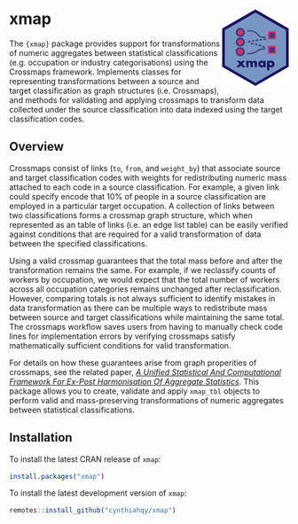 
<!-- README.md is generated from README.Rmd. Please edit that file -->

# xmap <a href="https://cynthiahqy.github.io/xmap/"><img src="man/figures/logo.png" align="right" height="138" alt="xmap website" /></a>

The `{xmap}` package provides support for transformations of numeric
aggregates between statistical classifications (e.g. occupation or
industry categorisations) using the Crossmaps framework. Implements
classes for representing transformations between a source and target
classification as graph structures (i.e. Crossmaps), and methods for
validating and applying crossmaps to transform data collected under the
source classification into data indexed using the target classification
codes.

## Overview

Crossmaps consist of links (`to`, `from`, and `weight_by`) that
associate source and target classification codes with weights for
redistributing numeric mass attached to each code in a source
classification. For example, a given link could specify encode that 10%
of people in a source classification are employed in a particular target
occupation. A collection of links between two classifications forms a
crossmap graph structure, which when represented as an table of links
(i.e. an edge list table) can be easily verified against conditions that
are required for a valid transformation of data between the specified
classifications.

Using a valid crossmap guarantees that the total mass before and after
the transformation remains the same. For example, if we reclassify
counts of workers by occupation, we would expect that the total number
of workers across all occupation categories remains unchanged after
reclassification. However, comparing totals is not always sufficient to
identify mistakes in data transformation as there can be multiple ways
to redistribute mass between source and target classifications while
maintaining the same total. The crossmaps workflow saves users from
having to manually check code lines for implementation errors by
verifying crossmaps satisfy mathematically sufficient conditions for
valid transformation.

For details on how these guarantees arise from graph properities of
crossmaps, see the related paper, [*A Unified Statistical And
Computational Framework For Ex-Post Harmonisation Of Aggregate
Statistics*](https://arxiv.org/abs/2406.14163). This package allows you
to create, validate and apply `xmap_tbl` objects to perform valid and
mass-preserving transformations of numeric aggregates between
statistical classifications.

## Installation

To install the latest CRAN release of `xmap`:

``` r
install.packages("xmap")
```

To install the latest development version of `xmap`:

``` r
remotes::install_github("cynthiahqy/xmap")
```
